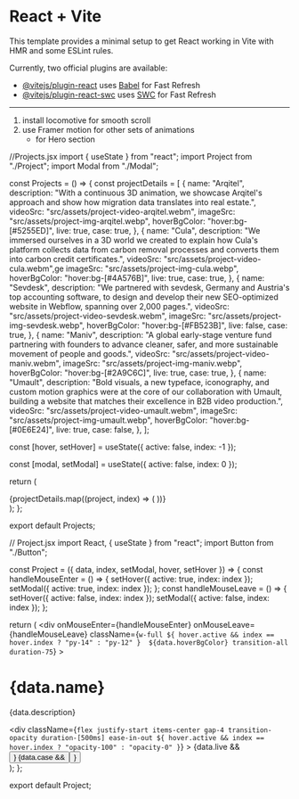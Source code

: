 # React + Vite

This template provides a minimal setup to get React working in Vite with HMR and some ESLint rules.

Currently, two official plugins are available:

- [@vitejs/plugin-react](https://github.com/vitejs/vite-plugin-react/blob/main/packages/plugin-react/README.md) uses [Babel](https://babeljs.io/) for Fast Refresh
- [@vitejs/plugin-react-swc](https://github.com/vitejs/vite-plugin-react-swc) uses [SWC](https://swc.rs/) for Fast Refresh


_________________


1. install locomotive for smooth scroll
2. use Framer motion for other sets of animations 
    - for Hero section 


//Projects.jsx
import { useState } from "react";
import Project from "./Project";
import Modal from "./Modal";

const Projects = () => {
  const projectDetails = [
    {
      name: "Arqitel",
      description:
        "With a continuous 3D animation, we showcase Arqitel's approach and show how migration data translates into real estate.",
      videoSrc: "src/assets/project-video-arqitel.webm",
      imageSrc: "src/assets/project-img-arqitel.webp",
      hoverBgColor: "hover:bg-[#5255ED]",
      live: true,
      case: true,
    },
    {
      name: "Cula",
      description:
        "We immersed ourselves in a 3D world we created to explain how Cula's platform collects data from carbon removal processes and converts them into carbon credit certificates.",
      videoSrc: "src/assets/project-video-cula.webm",ge
      imageSrc: "src/assets/project-img-cula.webp",
      hoverBgColor: "hover:bg-[#4A576B]",
      live: true,
      case: true,
    },
    {
      name: "Sevdesk",
      description:
        "We partnered with sevdesk, Germany and Austria's top accounting software, to design and develop their new SEO-optimized website in Webflow, spanning over 2,000 pages.",
      videoSrc: "src/assets/project-video-sevdesk.webm",
      imageSrc: "src/assets/project-img-sevdesk.webp",
      hoverBgColor: "hover:bg-[#FB523B]",
      live: false,
      case: true,
    },
    {
      name: "Maniv",
      description:
        "A global early-stage venture fund partnering with founders to advance cleaner, safer, and more sustainable movement of people and goods.",
      videoSrc: "src/assets/project-video-maniv.webm",
      imageSrc: "src/assets/project-img-maniv.webp",
      hoverBgColor: "hover:bg-[#2A9C6C]",
      live: true,
      case: true,
    },
    {
      name: "Umault",
      description:
        "Bold visuals, a new typeface, iconography, and custom motion graphics were at the core of our collaboration with Umault, building a website that matches their excellence in B2B video production.",
      videoSrc: "src/assets/project-video-umault.webm",
      imageSrc: "src/assets/project-img-umault.webp",
      hoverBgColor: "hover:bg-[#0E6E24]",
      live: true,
      case: false,
    },
  ];

  const [hover, setHover] = useState({ active: false, index: -1 });

  const [modal, setModal] = useState({ active: false, index: 0 });

  return (
    <div className=" relative my-12  ">
      <div className=" w-full  py-10 ">
        {projectDetails.map((project, index) => (
          <Project
            key={index}
            index={index}
            data={project}
            setModal={setModal}
            hover={hover}
            setHover={setHover}
          />
        ))}
      </div>
      <Modal modal={modal} projects={projectDetails} />
    </div>
  );
};

export default Projects;





// Project.jsx
import React, { useState } from "react";
import Button from "./Button";

const Project = ({ data, index, setModal, hover, setHover }) => {
  const handleMouseEnter = () => {
    setHover({ active: true, index: index });
    setModal({ active: true, index: index });
  };
  const handleMouseLeave = () => {
    setHover({ active: false, index: index });
    setModal({ active: false, index: index });
  };

  return (
    <div
      onMouseEnter={handleMouseEnter}
      onMouseLeave={handleMouseLeave}
      className={` w-full ${
        hover.active && index == hover.index ? "py-14" : "py-12"
      }  ${data.hoverBgColor} transition-all duration-75 `}
    >
      <div className=" max-w-screen-lg mx-auto px-6 flex justify-between items-center transition-all duration-75  ">
        <h1 className=" text-5xl text-center font-normal ">{data.name}</h1>
        <div className=" details w-[28%] flex flex-col gap-4 ">
          <p className=" text-sm font-extralight tracking-wide ">
            {data.description}
          </p>
          <div
            className={` flex justify-start items-center gap-4 transition-opacity duration-[500ms] ease-in-out ${
              hover.active && index == hover.index ? "opacity-100" : "opacity-0"
            } `}
          >
            {data.live && <Button value="Live Website" />}
            {data.case && <Button value="Case Study" />}
          </div>
        </div>
      </div>
    </div>
  );
};

export default Project;
